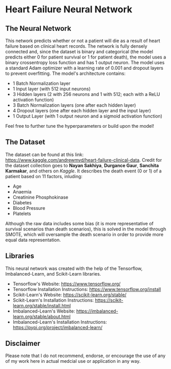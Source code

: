 # Heart Failure Neural Network

## The Neural Network

This network predicts whether or not a patient will die as a result of heart failure based on clinical heart records. The network is fully densely connected and, since the dataset is binary and categorical (the model predicts either 0 for patient survival or 1 for patient death), the model uses a binary crossentropy loss function and has 1 output neuron. The model uses a standard Adam optimizer with a learning rate of 0.001 and dropout layers to prevent overfitting. The model's architecture contains:
- 1 Batch Normalization layer
- 1 Input layer (with 512 input neurons)
- 3 Hidden layers (2 with 256 neurons and 1 with 512; each with a ReLU activation function)
- 3 Batch Normalization layers (one after each hidden layer)
- 4 Dropout layers (one after each hidden layer and the input layer)
- 1 Output Layer (with 1 output neuron and a sigmoid activation function)

Feel free to further tune the hyperparameters or build upon the model!

## The Dataset
The dataset can be found at this link: https://www.kaggle.com/andrewmvd/heart-failure-clinical-data. Credit for the dataset collection goes to **Nayan Sakhiya**, **Durgance Gaur**, **Sanchita Karmakar**, and others on *Kaggle*. It describes the death event (0 or 1) of a patient based on 11 factors, inluding:
- Age
- Anaemia
- Creatinine Phosphokinase
- Diabetes
- Blood Pressure
- Platelets

Although the raw data includes some bias (it is more representative of survival scenarios than death scenarios), this is solved in the model through SMOTE, which will oversample the death scenario in order to provide more equal data representation.

## Libraries
This neural network was created with the help of the Tensorflow, Imbalanced-Learn, and Scikit-Learn libraries.
- Tensorflow's Website: https://www.tensorflow.org/
- Tensorflow Installation Instructions: https://www.tensorflow.org/install
- Scikit-Learn's Website: https://scikit-learn.org/stable/
- Scikit-Learn's Installation Instructions: https://scikit-learn.org/stable/install.html
- Imbalanced-Learn's Website: https://imbalanced-learn.org/stable/about.html
- Imbalanced-Learn's Installation Instructions: https://pypi.org/project/imbalanced-learn/

## Disclaimer
Please note that I do not recommend, endorse, or encourage the use of any of my work here in actual medcial use or application in any way. 

